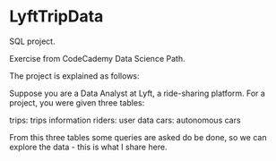 # LyftTripData
SQL project.

Exercise from CodeCademy Data Science Path. 

The project is explained as follows: 

Suppose you are a Data Analyst at Lyft, a ride-sharing platform. For a project, you were given three tables:

trips: trips information
riders: user data
cars: autonomous cars

From this three tables some queries are asked do be done, so we can explore the data - this is what I share here. 
